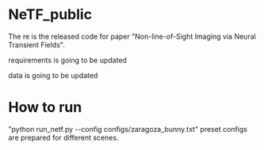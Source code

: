 # NeTF_public
The re is the released code for paper "Non-line-of-Sight Imaging via Neural Transient Fields".

requirements is going to be updated

data is going to be updated

# How to run
"python run_netf.py --config configs/zaragoza_bunny.txt"
preset configs are prepared for different scenes.
